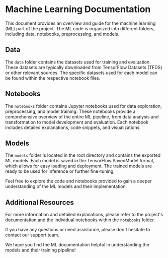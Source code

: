 # Machine Learning Documentation

This document provides an overview and guide for the machine learning (ML) part of the project. The ML code is organized into different folders, including data, notebooks, preprocessing, and models.

## Data

The `data` folder contains the datasets used for training and evaluation. These datasets are typically downloaded from TensorFlow Datasets (TFDS) or other relevant sources. The specific datasets used for each model can be found within the respective notebook files.

## Notebooks

The `notebooks` folder contains Jupyter notebooks used for data exploration, preprocessing, and model training. These notebooks provide a comprehensive overview of the entire ML pipeline, from data analysis and transformation to model development and evaluation. Each notebook includes detailed explanations, code snippets, and visualizations.

## Models

The `models` folder is located in the root directory and contains the exported ML models. Each model is saved in the TensorFlow SavedModel format, which allows for easy loading and deployment. The trained models are ready to be used for inference or further fine-tuning.

Feel free to explore the code and notebooks provided to gain a deeper understanding of the ML models and their implementation.

## Additional Resources

For more information and detailed explanations, please refer to the project's documentation and the individual notebooks within the `notebooks` folder.

If you have any questions or need assistance, please don't hesitate to contact our support team.

We hope you find the ML documentation helpful in understanding the models and their training pipeline!